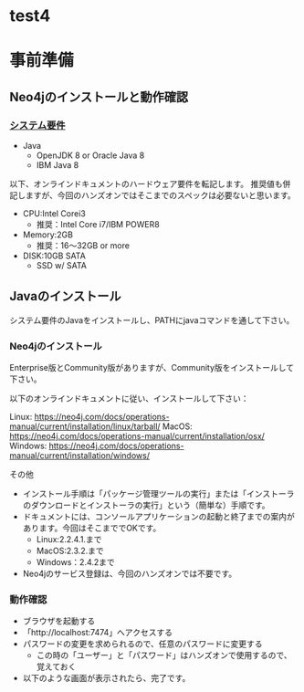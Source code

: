 # test4

# 事前準備

## Neo4jのインストールと動作確認

### [システム要件](https://neo4j.com/docs/operations-manual/current/installation/requirements/)

* Java
  * OpenJDK 8 or Oracle Java 8
  * IBM Java 8

以下、オンラインドキュメントのハードウェア要件を転記します。
推奨値も併記しますが、今回のハンズオンではそこまでのスペックは必要ないと思います。
* CPU:Intel Corei3
  * 推奨：Intel Core i7/IBM POWER8
* Memory:2GB
  * 推奨：16～32GB or more
* DISK:10GB SATA
  * SSD w/ SATA

## Javaのインストール

システム要件のJavaをインストールし、PATHにjavaコマンドを通して下さい。

### Neo4jのインストール

Enterprise版とCommunity版がありますが、Community版をインストールして下さい。

以下のオンラインドキュメントに従い、インストールして下さい：

Linux: https://neo4j.com/docs/operations-manual/current/installation/linux/tarball/
MacOS: https://neo4j.com/docs/operations-manual/current/installation/osx/
Windows: https://neo4j.com/docs/operations-manual/current/installation/windows/

その他

* インストール手順は「パッケージ管理ツールの実行」または「インストーラのダウンロードとインストーラの実行」という（簡単な）手順です。
* ドキュメントには、コンソールアプリケーションの起動と終了までの案内があります。今回はそこまででOKです。
  * Linux:2.2.4.1.まで
  * MacOS:2.3.2.まで
  * Windows：2.4.2まで
* Neo4jのサービス登録は、今回のハンズオンでは不要です。

### 動作確認

* ブラウザを起動する
* 「http://localhost:7474」へアクセスする
* パスワードの変更を求められるので、任意のパスワードに変更する
  * この時の「ユーザー」と「パスワード」はハンズオンで使用するので、覚えておく
* 以下のような画面が表示されたら、完了です。



